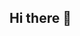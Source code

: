 ## Hi there 👋

<!--
**Ziteng-0214/Ziteng-0214** is a ✨ _special_ ✨ repository because its `README.md` (this file) appears on your GitHub profile.

Here are some ideas to get you started:

- 🔭 I’m currently studying in Bachelor of Electronic and Communication engineering.
- 🌱 I’m currently learning Python
- 👯 I’m looking to collaborate on some interesting project.
- 🤔 I’m looking for help with ...
- 💬 Ask me about ...
- 📫 How to reach me: ...
- 😄 Pronouns: He/Him
- ⚡ Fun fact: ...
-->

